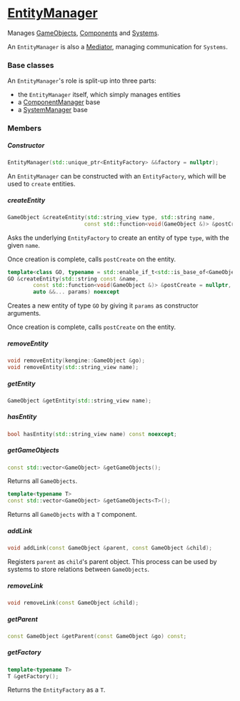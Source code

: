 # [EntityManager](EntityManager.hpp)

Manages [GameObjects](GameObject.md), [Components](Component.md) and [Systems](System.md).

An `EntityManager` is also a [Mediator](https://github.com/phiste/putils/blob/master/mediator/README.md), managing communication for `Systems`.

### Base classes

An `EntityManager`'s role is split-up into three parts:

* the `EntityManager` itself, which simply manages entities
* a [ComponentManager](ComponentManager.md) base
* a [SystemManager](SystemManager.md) base

### Members

##### Constructor

```cpp
EntityManager(std::unique_ptr<EntityFactory> &&factory = nullptr);
```
An `EntityManager` can be constructed with an `EntityFactory`, which will be used to `create` entities.

##### createEntity

```cpp
GameObject &createEntity(std::string_view type, std::string name,
                        const std::function<void(GameObject &)> &postCreate = nullptr)
```

Asks the underlying `EntityFactory` to create an entity of type `type`, with the given `name`.

Once creation is complete, calls `postCreate` on the entity.

```cpp
template<class GO, typename = std::enable_if_t<std::is_base_of<GameObject, GO>::value>>
GO &createEntity(std::string const &name,
        const std::function<void(GameObject &)> &postCreate = nullptr,
        auto &&... params) noexcept
```

Creates a new entity of type `GO` by giving it `params` as constructor arguments.

Once creation is complete, calls `postCreate` on the entity.

##### removeEntity

```cpp
void removeEntity(kengine::GameObject &go);
void removeEntity(std::string_view name);
```

##### getEntity

```cpp
GameObject &getEntity(std::string_view name);
```

##### hasEntity

```cpp
bool hasEntity(std::string_view name) const noexcept;
```

##### getGameObjects

```cpp
const std::vector<GameObject> &getGameObjects();
```

Returns all `GameObjects`.

```cpp
template<typename T>
const std::vector<GameObject> &getGameObjects<T>();
```

Returns all `GameObjects` with a `T` component.

##### addLink

```cpp
void addLink(const GameObject &parent, const GameObject &child);
```

Registers `parent` as `child`'s parent object. This process can be used by systems to store relations between `GameObjects`.

##### removeLink

```cpp
void removeLink(const GameObject &child);
```

##### getParent

```cpp
const GameObject &getParent(const GameObject &go) const;
```

##### getFactory

```cpp
template<typename T>
T &getFactory();
```
Returns the `EntityFactory` as a `T`.
